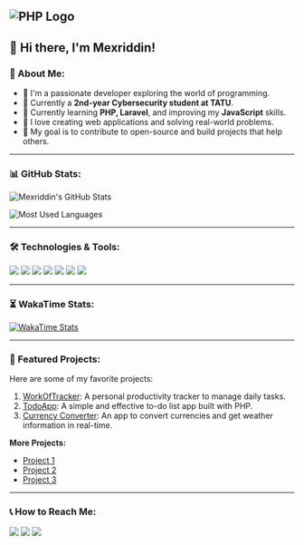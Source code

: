 ## ![PHP Logo](https://upload.wikimedia.org/wikipedia/commons/2/27/PHP-logo.svg)

## 🌟 Hi there, I'm Mexriddin!

### 🌟 About Me:
- 🌟 I'm a passionate developer exploring the world of programming.
- 🌟 Currently a **2nd-year Cybersecurity student at TATU**.
- 🌟 Currently learning **PHP, Laravel**, and improving my **JavaScript** skills.
- 🌟 I love creating web applications and solving real-world problems.
- 🌟 My goal is to contribute to open-source and build projects that help others.

---

### 📊 GitHub Stats:
![Mexriddin's GitHub Stats](https://github-readme-stats.vercel.app/api?username=MexriddinDev&show_icons=true&theme=dark)

![Most Used Languages](https://github-readme-stats.vercel.app/api/top-langs/?username=MexriddinDev&layout=compact&theme=dark)

---

### 🛠 Technologies & Tools:
<p align="left">
<img src="https://img.shields.io/badge/PHP-777BB4?style=for-the-badge&logo=php&logoColor=white">
<img src="https://img.shields.io/badge/Laravel-FF2D20?style=for-the-badge&logo=laravel&logoColor=white">
<img src="https://img.shields.io/badge/JavaScript-F7DF1E?style=for-the-badge&logo=javascript&logoColor=black">
<img src="https://img.shields.io/badge/TailwindCSS-38B2AC?style=for-the-badge&logo=tailwind-css&logoColor=white">
<img src="https://img.shields.io/badge/Docker-2496ED?style=for-the-badge&logo=docker&logoColor=white">
<img src="https://img.shields.io/badge/GitHub-181717?style=for-the-badge&logo=github&logoColor=white">
<img src="https://img.shields.io/badge/Composer-885630?style=for-the-badge&logo=composer&logoColor=white">
</p>

---

### ⏳ WakaTime Stats:
[![WakaTime Stats](https://github-readme-stats.vercel.app/api/wakatime?username=YOUR_WAKATIME_USERNAME&theme=dark)](https://wakatime.com/@YOUR_WAKATIME_USERNAME)

---

### 🌟 Featured Projects:
Here are some of my favorite projects:
1. [WorkOfTracker](https://github.com/MexriddinDev/WorkOfTracker): A personal productivity tracker to manage daily tasks.
2. [TodoApp](https://github.com/MexriddinDev/TodoApp): A simple and effective to-do list app built with PHP.
3. [Currency Converter](https://github.com/MexriddinDev/CurrencyConverter): An app to convert currencies and get weather information in real-time.

**More Projects:**
- [Project 1](https://github.com/MexriddinDev/Project1)
- [Project 2](https://github.com/MexriddinDev/Project2)
- [Project 3](https://github.com/MexriddinDev/Project3)

---

### 📞 How to Reach Me:
<p align="left">
<a href="https://github.com/MexriddinDev" target="_blank"><img src="https://img.shields.io/badge/GitHub-181717?style=for-the-badge&logo=github&logoColor=white"></a>
<a href="mailto:your.email@example.com" target="_blank"><img src="https://img.shields.io/badge/Email-D14836?style=for-the-badge&logo=gmail&logoColor=white"></a>
<a href="https://t.me/YOUR_TELEGRAM_USERNAME" target="_blank"><img src="https://img.shields.io/badge/Telegram-26A5E4?style=for-the-badge&logo=telegram&logoColor=white"></a>
</p>
